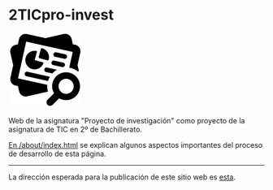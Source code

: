 # 2TICpro-invest

![Image text](img/logo.webp)


Web de la asignatura "Proyecto de investigación" como proyecto de la asignatura de TIC en 2º de Bachillerato.

[En /about/index.html](http://jgarrote8.github.io/2TICpro-invest/about/index.html) se explican algunos aspectos importantes del proceso de desarrollo de esta página.

***

La dirección esperada para la publicación de este sitio web es [esta](http://iesmjuancalero.educarex.es/proyecto-investigacion/).
